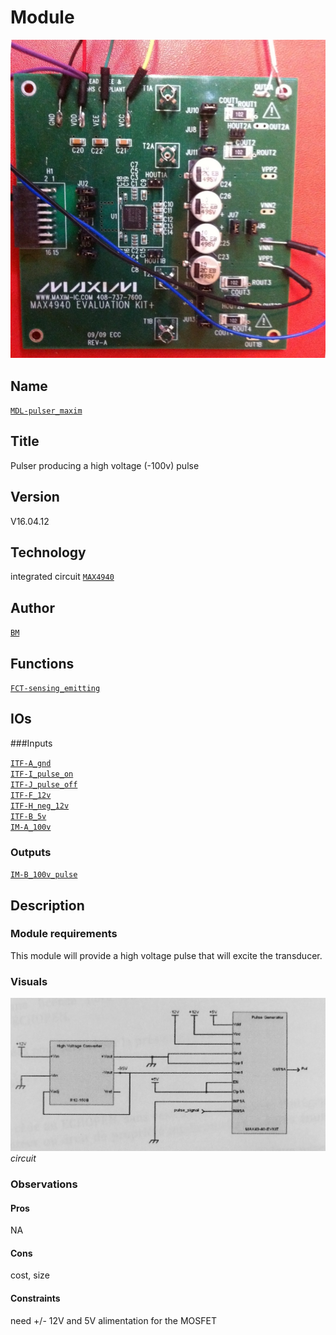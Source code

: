 # Module
![](viewme.jpg)  

## Name
[`MDL-pulser_maxim`]()  

## Title
Pulser producing a high voltage (-100v) pulse

## Version
V16.04.12  

## Technology
integrated circuit [`MAX4940`](http://www.mouser.com/ds/2/256/MAX4940EVKIT-MAX4940MB-477818.pdf)
 
## Author
[`BM`](../../contributors/CTB-bm)  

## Functions
[`FCT-sensing_emitting`](../../functions/FCT-sensing_emitting)  

## IOs

###Inputs

[`ITF-A_gnd`](../../interfaces/ITF-A_gnd)    
[`ITF-I_pulse_on`](../../interfaces/ITF-I_pulse_on)  
[`ITF-J_pulse_off`](../../interfaces/ITF-J_pulse_off)  
[`ITF-F_12v`](../../interfaces/ITF-F_12v)  
[`ITF-H_neg_12v`](../../interfaces/ITF-H_neg_12v)  
[`ITF-B_5v`](../../interfaces/ITF-B_5v)  
[`IM-A_100v`](../../interfaces/IM-A_100v)  

### Outputs
[`IM-B_100v_pulse`](../../interfaces/IM-A_100v_pulse)  

## Description

### Module requirements
This module will provide a high voltage pulse that will excite the transducer.

### Visuals
![circuit](/modules/MDL-pulser_maxim/images/scheme.jpg)  
*circuit*    

### Observations

#### Pros
NA

#### Cons
cost, size

#### Constraints
need +/- 12V and 5V alimentation for the MOSFET

